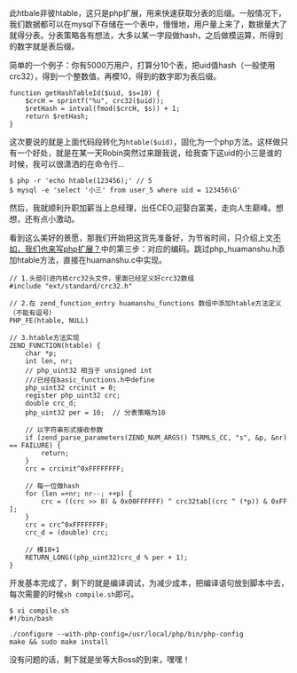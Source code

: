 <!---title:php扩展：htable-->
<!---keywords:php扩展-->

此htbale非彼htable，这只是php扩展，用来快速获取分表的后缀。一般情况下，我们数据都可以在mysql下存储在一个表中，慢慢地，用户量上来了，数据量大了就得分表。分表策略各有想法，大多以某一字段做hash，之后做模运算，所得到的数字就是表后缀。

简单的一个例子：你有5000万用户，打算分10个表，把uid值hash（一般使用crc32），得到一个整数值，再模10，得到的数字即为表后缀。

	function getHashTableId($uid, $s=10) {
		$crcH = sprintf("%u", crc32($uid));
		$retHash = intval(fmod($crcH, $s)) + 1;
		return $retHash;
	}

这次要说的就是上面代码段转化为`htable($uid)`，固化为一个php方法。这样做只有一个好处，就是在某一天Robin突然过来跟我说，给我查下这uid的小三是谁的时候，我可以很潇洒的在命令行...

	$ php -r 'echo htable(123456);' // 5
	$ mysql -e 'select '小三' from user_5 where uid = 123456\G'

然后，我就顺利升职加薪当上总经理，出任CEO,迎娶白富美，走向人生巅峰。想想，还有点小激动。

看到这么美好的景愿，那我们开始把这货先准备好，为节省时间，只介绍上文[不如，我们也来写php扩展？](http://www.huamanshu.com/blog/2014-04-23.html)中的第三步：对应的编码。跳过php_huamanshu.h添加htable方法，直接在huamanshu.c中实现。

    // 1.头部引进内核crc32头文件，里面已经定义好crc32数组
    #include "ext/standard/crc32.h"
        
    // 2.在 zend_function_entry huamanshu_functions 数组中添加htable方法定义（不能有逗号）
    PHP_FE(htable, NULL)
      
    // 3.htable方法实现
    ZEND_FUNCTION(htable) {
        char *p; 
        int len, nr; 
        // php_uint32 相当于 unsigned int
        ///已经在basic_functions.h中define
        php_uint32 crcinit = 0; 
        register php_uint32 crc;
        double crc_d;
        php_uint32 per = 10;  // 分表策略为10
          
        // 以字符串形式接收参数  
        if (zend_parse_parameters(ZEND_NUM_ARGS() TSRMLS_CC, "s", &p, &nr) == FAILURE) {
            return;
        }
        crc = crcinit^0xFFFFFFFF;
            
        // 每一位做hash
        for (len =+nr; nr--; ++p) {
            crc = ((crc >> 8) & 0x00FFFFFF) ^ crc32tab[(crc ^ (*p)) & 0xFF ];
        }
        crc = crc^0xFFFFFFFF;
        crc_d = (double) crc;
            
        // 模10+1
        RETURN_LONG((php_uint32)crc_d % per + 1);
    }

开发基本完成了，剩下的就是编译调试，为减少成本，把编译语句放到脚本中去，每次需要的时候`sh compile.sh`即可。

	$ vi compile.sh
	#!/bin/bash
	                                                                                                                                                 
	./configure --with-php-config=/usr/local/php/bin/php-config
	make && sudo make install

没有问题的话，剩下就是坐等大Boss的到来，嘿嘿！


